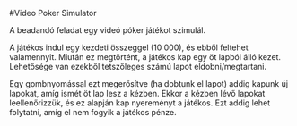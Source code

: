 #Video Poker Simulator

A beadandó feladat egy videó póker játékot szimulál.

A játékos indul egy kezdeti összeggel (10 000), és ebből feltehet valamennyit.
Miután ez megtörtént, a játékos kap egy öt lapból álló kezet.
Lehetősége van ezekből tetszőleges számú lapot eldobni/megtartani.

Egy gombnyomással ezt megerősítve (ha dobtunk el lapot) addig kapunk új lapokat, amíg ismét öt lap lesz a kézben.
Ekkor a kézben lévő lapokat leellenőrizzük, és ez alapján kap nyereményt a játékos.
Ezt addig lehet folytatni, amíg el nem fogyik a játékos pénze.
